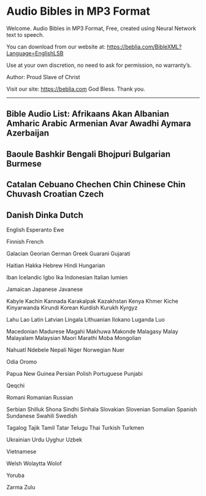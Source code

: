 # Audio Bibles in MP3 Format
Welcome. Audio Bibles in MP3 Format, Free, created using Neural Network text to speech.

You can download from our website at:
https://beblia.com/BibleXML?Language=EnglishLSB

Use at your own discretion, no need to ask for permission, no warranty’s.

Author: Proud Slave of Christ

Visit our site: https://beblia.com God Bless. Thank you.

-------------------------
Bible Audio List:
Afrikaans
Akan
Albanian
Amharic
Arabic
Armenian
Avar
Awadhi
Aymara
Azerbaijan
-------------------------
Baoule
Bashkir
Bengali
Bhojpuri
Bulgarian
Burmese
-------------------------
Catalan
Cebuano
Chechen
Chin
Chinese
Chin
Chuvash
Croatian
Czech
-------------------------
Danish
Dinka
Dutch
-------------------------
English
Esperanto
Ewe

Finnish
French

Galacian
Georian
German
Greek
Guarani
Gujarati

Haitian
Hakka
Hebrew
Hindi
Hungarian

Iban
Icelandic
Igbo
Ika
Indonesian
Italian
Iumien

Jamaican
Japanese
Javanese

Kabyle
Kachin
Kannada
Karakalpak
Kazakhstan
Kenya
Khmer
Kiche
Kinyarwanda
Kirundi
Korean
Kurdish
Kurukh
Kyrgyz

Lahu
Lao
Latin
Latvian
Lingala
Lithuanian
Ilokano
Luganda
Luo

Macedonian
Madurese
Magahi
Makhuwa
Makonde
Malagasy
Malay
Malayalam
Malaysian
Maori
Marathi
Moba
Mongolian

Nahuatl
Ndebele
Nepali
Niger
Norwegian
Nuer

Odia
Oromo

Papua New Guinea
Persian
Polish
Portuguese
Punjabi

Qeqchi

Romani
Romanian
Russian

Serbian
Shilluk
Shona
Sindhi
Sinhala
Slovakian
Slovenian
Somalian
Spanish
Sundanese
Swahili
Swedish

Tagalog
Tajik
Tamil
Tatar
Telugu
Thai
Turkish
Turkmen

Ukrainian
Urdu
Uyghur
Uzbek

Vietnamese

Welsh
Wolaytta
Wolof

Yoruba

Zarma
Zulu

